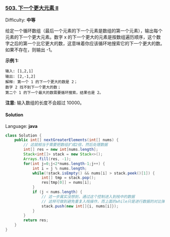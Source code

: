 ### [503\. 下一个更大元素 II](https://leetcode-cn.com/problems/next-greater-element-ii/)

Difficulty: **中等**


给定一个循环数组（最后一个元素的下一个元素是数组的第一个元素），输出每个元素的下一个更大元素。数字 x 的下一个更大的元素是按数组遍历顺序，这个数字之后的第一个比它更大的数，这意味着你应该循环地搜索它的下一个更大的数。如果不存在，则输出 -1。

**示例 1:**

```
输入: [1,2,1]
输出: [2,-1,2]
解释: 第一个 1 的下一个更大的数是 2；
数字 2 找不到下一个更大的数； 
第二个 1 的下一个最大的数需要循环搜索，结果也是 2。
```

**注意:** 输入数组的长度不会超过 10000。


#### Solution

Language: **java**



```java
class Solution {
    public int[] nextGreaterElements(int[] nums) {
        // 这就相当于需要把数组扩成2倍，然后处理数据
        int[] res = new int[nums.length];
        Stack<int[]> stack = new Stack<>();
        Arrays.fill(res, -1);
        for(int j=0;j<2*nums.length-1;j++) {
            int i = j % nums.length;
            while(!stack.isEmpty() && nums[i] > stack.peek()[1]) {
                int[] tmp = stack.pop();
                res[tmp[0]] = nums[i];
            }
            if (j < nums.length) {
                // 这一步属实没想到，通过这个控制进入到栈中的数据
                // 这样可做到避免重复入栈操作，而上面的while只是进行数据的对比弹出，而不会入栈
                stack.push(new int[]{i, nums[i]});
            }
        }
        return res;
    }
}
```